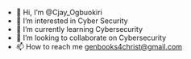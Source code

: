 - 👋 Hi, I’m @Cjay_Ogbuokiri
- 👀 I’m interested in Cyber Security 
- 🌱 I’m currently learning Cybersecurity 
- 💞️ I’m looking to collaborate on Cybersecurity 
- 📫 How to reach me genbooks4christ@gmail.com 

<!---
Generalogbuokiri1/Generalogbuokiri1 is a ✨ special ✨ repository because its `README.md` (this file) appears on your GitHub profile.
You can click the Preview link to take a look at your changes.
--->
